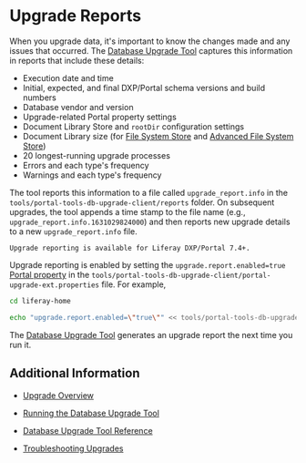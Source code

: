 # Upgrade Reports

When you upgrade data, it's important to know the changes made and any issues that occurred. The [Database Upgrade Tool](../upgrade-basics/using-the-database-upgrade-tool.md) captures this information in reports that include these details:

* Execution date and time
* Initial, expected, and final DXP/Portal schema versions and build numbers
* Database vendor and version
* Upgrade-related Portal property settings
* Document Library Store and `rootDir` configuration settings
* Document Library size (for [File System Store](../../../system-administration/file-storage/other-file-store-types/simple-file-system-store.md) and [Advanced File System Store](../../../system-administration/file-storage/configuring-file-storage.md))
* 20 longest-running upgrade processes
* Errors and each type's frequency
* Warnings and each type's frequency

The tool reports this information to a file called `upgrade_report.info` in the `tools/portal-tools-db-upgrade-client/reports` folder. On subsequent upgrades, the tool appends a time stamp to the file name (e.g., `upgrade_report.info.1631029824000`) and then reports new upgrade details to a new `upgrade_report.info` file.

```{note}
Upgrade reporting is available for Liferay DXP/Portal 7.4+.
```

Upgrade reporting is enabled by setting the `upgrade.report.enabled=true` [Portal property](../../reference/portal-properties.md) in the `tools/portal-tools-db-upgrade-client/portal-upgrade-ext.properties` file. For example,

```bash
cd liferay-home
```

```bash
echo "upgrade.report.enabled=\"true\"" << tools/portal-tools-db-upgrade-client/portal-upgrade-ext.properties
```

The [Database Upgrade Tool](../upgrade-basics/using-the-database-upgrade-tool.md) generates an upgrade report the next time you run it.

## Additional Information

* [Upgrade Overview](../upgrade-basics.md)

* [Running the Database Upgrade Tool](../upgrade-basics/using-the-database-upgrade-tool.md)

* [Database Upgrade Tool Reference](../reference/database-upgrade-tool-reference.md#manual-configuration)

* [Troubleshooting Upgrades](../reference/troubleshooting-upgrades.md)
